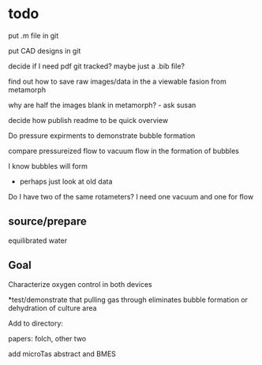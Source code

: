 todo
====
put .m file in git

put CAD designs in git 

decide if I need pdf git tracked? maybe just a .bib file? 

find out how to save raw images/data in the a viewable fasion from metamorph

why are half the images blank in metamorph? - ask susan

decide how publish readme to be quick overview

Do pressure expirments to demonstrate bubble formation

compare pressureized flow to vacuum flow in the formation of bubbles

I know bubbles will form
* perhaps just look at old data

Do I have two of the same rotameters? I need one vacuum and one for flow

source/prepare
------

equilibrated water 


Goal
---
Characterize oxygen control in both devices

*test/demonstrate that pulling gas through eliminates bubble formation or dehydration of culture area

Add to directory: 

papers: folch, other two

add microTas abstract and BMES 

